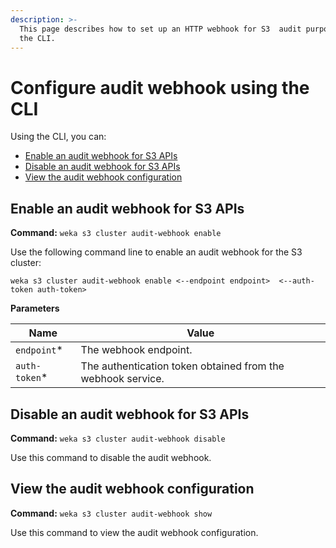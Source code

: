 ```yaml
---
description: >-
  This page describes how to set up an HTTP webhook for S3  audit purposes using
  the CLI.
---
```


# Configure audit webhook using the CLI

Using the CLI, you can:

* [Enable an audit webhook for S3 APIs](audit-s3-apis.md#enable-an-audit-webhook-for-s3-apis)
* [Disable an audit webhook for S3 APIs](audit-s3-apis.md#disable-an-audit-webhook-for-s3-apis)
* [View the audit webhook configuration](audit-s3-apis.md#view-the-audit-webhook-configuration)

## Enable an audit webhook for S3 APIs

**Command:** `weka s3 cluster audit-webhook enable`

Use the following command line to enable an audit webhook for the S3 cluster:

`weka s3 cluster audit-webhook enable <--endpoint endpoint>  <--auth-token auth-token>`

**Parameters**

| Name           | Value                                                       |
| -------------- | ----------------------------------------------------------- |
| `endpoint`\*   | The webhook endpoint.                                       |
| `auth-token`\* | The authentication token obtained from the webhook service. |

## Disable an audit webhook for S3 APIs

**Command:** `weka s3 cluster audit-webhook disable`

Use this command to disable the audit webhook.

## View the audit webhook configuration

**Command:** `weka s3 cluster audit-webhook show`

Use this command to view the audit webhook configuration.
